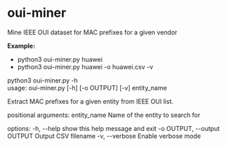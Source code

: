 # oui-miner

Mine IEEE OUI dataset for MAC prefixes for a given vendor

**Example:**
- python3 oui-miner.py huawei
- python3 oui-miner.py huawei -o huawei.csv -v



python3 oui-miner.py -h    
usage: oui-miner.py [-h] [-o OUTPUT] [-v] entity_name

Extract MAC prefixes for a given entity from IEEE OUI list.

positional arguments:
  entity_name           Name of the entity to search for

options:
  -h, --help            show this help message and exit
  -o OUTPUT, --output OUTPUT
                        Output CSV filename
  -v, --verbose         Enable verbose mode 
